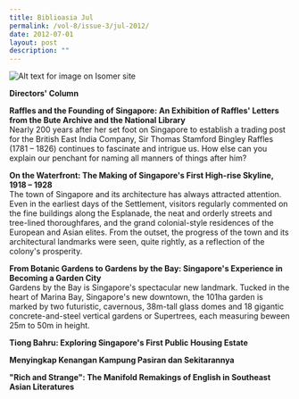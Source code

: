```yaml
---
title: Biblioasia Jul
permalink: /vol-8/issue-3/jul-2012/
date: 2012-07-01
layout: post
description: ""
---
```

![Alt text for image on Isomer site](/images/covers/ba8-2.jpg)

**Directors' Column**

**Raffles and the Founding of Singapore: An Exhibition of Raffles' Letters from the Bute Archive and the National Library**<br> Nearly 200 years after her set foot on Singapore to establish a trading post for the British East India Company, Sir Thomas Stamford Bingley Raffles (1781 – 1826) continues to fascinate and intrigue us. How else can you explain our penchant for naming all manners of things after him?

**On the Waterfront: The Making of Singapore's First High-rise Skyline, 1918 – 1928**<br> The town of Singapore and its architecture has always attracted attention. Even in the earliest days of the Settlement, visitors regularly commented on the fine buildings along the Esplanade, the neat and orderly streets and tree-lined thoroughfares, and the grand colonial-style residences of the European and Asian elites. From the outset, the progress of the town and its architectural landmarks were seen, quite rightly, as a reflection of the colony's prosperity.

**From Botanic Gardens to Gardens by the Bay: Singapore's Experience in Becoming a Garden City**<br>Gardens by the Bay is Singapore's spectacular new landmark. Tucked in the heart of Marina Bay, Singapore's new downtown, the 101ha garden is marked by two futuristic, cavernous, 38m-tall glass domes and 18 gigantic concrete-and-steel vertical gardens or Supertrees, each measuring beween 25m to 50m in height.

**Tiong Bahru: Exploring Singapore's First Public Housing Estate**<br>

**Menyingkap Kenangan Kampung Pasiran dan Sekitarannya**<br>

**"Rich and Strange": The Manifold Remakings of English in Southeast Asian Literatures**<br>